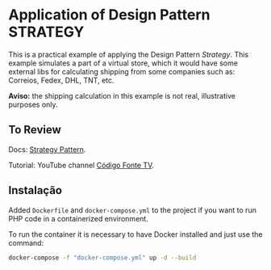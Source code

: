
# Application of Design Pattern STRATEGY

This is a practical example of applying the Design Pattern *Strategy*.
This example simulates a part of a virtual store, which it would have some external libs for calculating shipping from some companies such as: Correios, Fedex, DHL, TNT, etc.

**Aviso:** the shipping calculation in this example is not real, illustrative purposes only.

## To Review

Docs:  [Strategy Pattern](https://refactoring.guru/).

Tutorial:  YouTube channel [Código Fonte TV](https://youtu.be/WPdrnuSHAQs).

## Instalação

Added `Dockerfile` and `docker-compose.yml` to the project if you want to run PHP code in a containerized environment.

To run the container it is necessary to have Docker installed and just use the command:

```bash
docker-compose -f "docker-compose.yml" up -d --build
```
